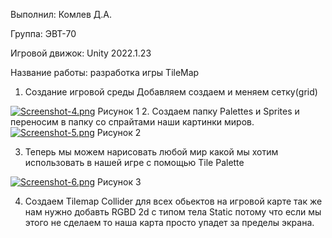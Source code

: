 Выполнил: Комлев Д.А.

Группа: ЭВТ-70

Игровой движок: Unity 2022.1.23

Название работы: разработка игры TileMap

1.	Создание игровой среды
Добавляем создаем и меняем сетку(grid)
 
[![Screenshot-4.png](https://i.postimg.cc/ZqWyPD46/Screenshot-4.png)](https://postimg.cc/nstzp2sL)
Рисунок 1
2.	Создаем папку Palettes и Sprites и переносим в папку со спрайтами наши картинки миров.
 [![Screenshot-5.png](https://i.postimg.cc/jjBnMQSm/Screenshot-5.png)](https://postimg.cc/5Hqt0zvS)
Рисунок 2


3.	Теперь мы можем нарисовать любой мир какой мы хотим использовать в нашей игре с помощью Tile Palette
 
[![Screenshot-6.png](https://i.postimg.cc/prHhHW8B/Screenshot-6.png)](https://postimg.cc/xJ6TGS6k)
Рисунок 3		

4.	Создаем Tilemap Collider для всех обьектов на игровой карте 
	так же нам нужно добавть RGBD 2d с типом тела Static потому что если мы этого не сделаем то наша карта просто упадет за пределы экрана.
